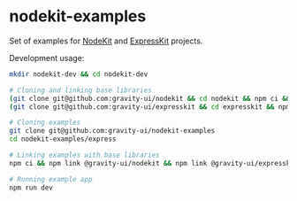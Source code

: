 # nodekit-examples

Set of examples for [NodeKit](https://github.com/gravity-ui/nodekit) and [ExpressKit](https://github.com/gravity-ui/expresskit) projects.

Development usage:

```bash
mkdir nodekit-dev && cd nodekit-dev

# Cloning and linking base libraries
(git clone git@github.com:gravity-ui/nodekit && cd nodekit && npm ci && npm run build && npm link)
(git clone git@github.com:gravity-ui/expresskit && cd expresskit && npm ci && npm run build && npm link)

# Cloning examples
git clone git@github.com:gravity-ui/nodekit-examples
cd nodekit-examples/express

# Linking examples with base libraries
npm ci && npm link @gravity-ui/nodekit && npm link @gravity-ui/expresskit

# Running example app
npm run dev
```
